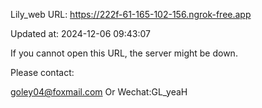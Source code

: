 Lily_web URL: https://222f-61-165-102-156.ngrok-free.app

Updated at: 2024-12-06 09:43:07

If you cannot open this URL, the server might be down.

Please contact: 

goley04@foxmail.com Or Wechat:GL_yeaH